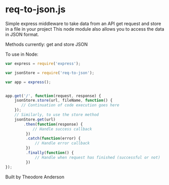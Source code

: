 req-to-json.js
===========

Simple express middleware to take data from an API get request and store in a file in your project
This node module also allows you to access the data in JSON format.

Methods currently: get and store JSON

To use in Node:

```js
var express = require('express');

var jsonStore = require('req-to-json');

var app = express();


app.get('/', function(request, response) {
	jsonStore.store(url, fileName, function() {
       // Continuation of code execution goes here     
    });
    // Similarly, to use the store method 
    jsonStore.get(url)
        .then(function(response) {
            // Handle success callback
         })
         .catch(function(error) {
             // Handle error callback
         })
         .finally(function() {
             // Handle when request has finished (successful or not)
         })
});
```

Built by Theodore Anderson
